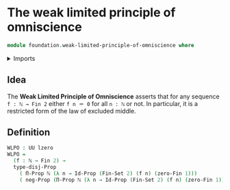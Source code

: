# The weak limited principle of omniscience

```agda
module foundation.weak-limited-principle-of-omniscience where
```

<details><summary>Imports</summary>

```agda
open import elementary-number-theory.natural-numbers

open import foundation.disjunction
open import foundation.negation

open import foundation-core.propositions
open import foundation-core.sets
open import foundation-core.universe-levels

open import univalent-combinatorics.standard-finite-types
```

</details>

## Idea

The **Weak Limited Principle of Omniscience** asserts that for any sequence
`f : ℕ → Fin 2` either `f n ＝ 0` for all `n : ℕ` or not. In particular, it is a
restricted form of the law of excluded middle.

## Definition

```agda
WLPO : UU lzero
WLPO =
  (f : ℕ → Fin 2) →
  type-disj-Prop
    ( Π-Prop ℕ (λ n → Id-Prop (Fin-Set 2) (f n) (zero-Fin 1)))
    ( neg-Prop (Π-Prop ℕ (λ n → Id-Prop (Fin-Set 2) (f n) (zero-Fin 1))))
```
